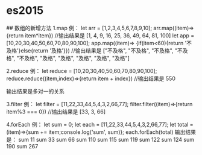 # es2015
## 数组的新增方法
1.map
例：
let arr = [1,2,3,4,5,6,7,8,9,10];
arr.map((item)=>{return item*item}) //输出结果是 [1, 4, 9, 16, 25, 36, 49, 64, 81, 100]
let app = [10,20,30,40,50,60,70,80,90,100];
app.map((item)=> {if(item<60){return '不及格'}else{return '及格'}})  //输出结果是 ["不及格", "不及格", "不及格", "不及格", "不及格", "及格", "及格", "及格", "及格", "及格"]


2.reduce
例：
let reduce = [10,20,30,40,50,60,70,80,90,100];
reduce.reduce((item,index)=>{return item + index})  //输出结果是 550

输出结果是多对一的关系

3.filter
例：
let filter = [11,22,33,44,5,4,3,2,66,77];
filter.filter((item)=>{return item%3 === 0})  //输出结果是 [33, 3, 66]

4.forEach
例：
let sum = 0;
let each = [11,22,33,44,5,4,3,2,66,77];
let total = (item)=>{sum += item;console.log('sum', sum)};
each.forEach(total)
输出结果是：
sum     11
sum     33
sum     66
sum     110
sum     115
sum     119
sum     122
sum     124
sum     190
sum     267
